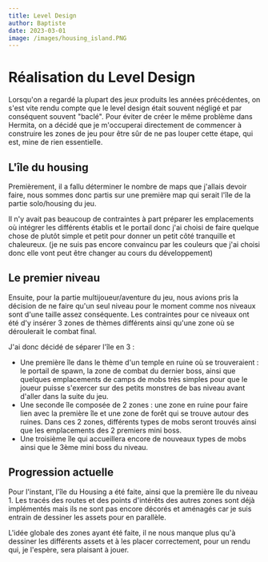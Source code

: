 ```yaml
---
title: Level Design
author: Baptiste
date: 2023-03-01
image: /images/housing_island.PNG
---
```


# Réalisation du Level Design

Lorsqu'on a regardé la plupart des jeux produits les années précédentes, on s'est vite rendu compte que le level design était souvent négligé et par conséquent souvent "baclé". Pour éviter de créer le même problème dans Hermita, on a décidé que je m'occuperai directement de commencer à construire les zones de jeu pour être sûr de ne pas louper cette étape, qui est, mine de rien essentielle.

## L'île du housing

Premièrement, il a fallu déterminer le nombre de maps que j'allais devoir faire, nous sommes donc partis sur une première map qui serait l'île de la partie solo/housing du jeu. 

Il n'y avait pas beaucoup de contraintes à part préparer les emplacements où intégrer les différents établis et le portail donc j'ai choisi de faire quelque chose de plutôt simple et petit pour donner un petit côté tranquille et chaleureux. (je ne suis pas encore convaincu par les couleurs que j'ai choisi donc elle vont peut être changer au cours du développement)

## Le premier niveau

Ensuite, pour la partie multijoueur/aventure du jeu, nous avions pris la décision de ne faire qu'un seul niveau pour le moment comme nos niveaux sont d'une taille assez conséquente. Les contraintes pour ce niveaux ont été d'y insérer 3 zones de thèmes différents ainsi qu'une zone où se déroulerait le combat final.

J'ai donc décidé de séparer l'île en 3 :

- Une première île dans le thème d'un temple en ruine où se trouveraient : le portail de spawn, la zone de combat du dernier boss, ainsi que quelques emplacements de camps de mobs très simples pour que le joueur puisse s'exercer sur des petits monstres de bas niveau avant d'aller dans la suite du jeu.
- Une seconde île composée de 2 zones : une zone en ruine pour faire lien avec la première île et une zone de forêt qui se trouve autour des ruines. Dans ces 2 zones, différents types de mobs seront trouvés ainsi que les emplacements des 2 premiers mini boss.
- Une troisième île qui accueillera encore de nouveaux types de mobs ainsi que le 3ème mini boss du niveau.



## Progression actuelle

Pour l'instant, l'île du Housing a été faite, ainsi que la première île du niveau 1. Les tracés des routes et des points d'intérêts des autres zones sont déjà implémentés mais ils ne sont pas encore décorés et aménagés car je suis entrain de dessiner les assets pour en parallèle.

L'idée globale des zones ayant été faite, il ne nous manque plus qu'à dessiner les différents assets et à les placer correctement, pour un rendu qui, je l'espère, sera plaisant à jouer.
